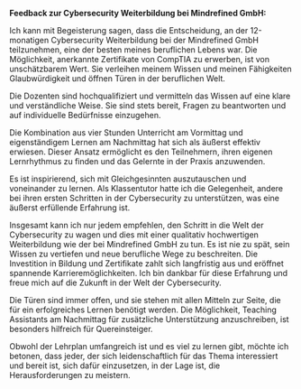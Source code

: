 **Feedback zur Cybersecurity Weiterbildung bei Mindrefined GmbH:**

Ich kann mit Begeisterung sagen, dass die Entscheidung, an der 12-monatigen Cybersecurity Weiterbildung bei der Mindrefined GmbH teilzunehmen, eine der besten meines beruflichen Lebens war. Die Möglichkeit, anerkannte Zertifikate von CompTIA zu erwerben, ist von unschätzbarem Wert. Sie verleihen meinem Wissen und meinen Fähigkeiten Glaubwürdigkeit und öffnen Türen in der beruflichen Welt.

Die Dozenten sind hochqualifiziert und vermitteln das Wissen auf eine klare und verständliche Weise. Sie sind stets bereit, Fragen zu beantworten und auf individuelle Bedürfnisse einzugehen.

Die Kombination aus vier Stunden Unterricht am Vormittag und eigenständigem Lernen am Nachmittag hat sich als äußerst effektiv erwiesen. Dieser Ansatz ermöglicht es den Teilnehmern, ihren eigenen Lernrhythmus zu finden und das Gelernte in der Praxis anzuwenden.

Es ist inspirierend, sich mit Gleichgesinnten auszutauschen und voneinander zu lernen. Als Klassentutor hatte ich die Gelegenheit, andere bei ihren ersten Schritten in der Cybersecurity zu unterstützen, was eine äußerst erfüllende Erfahrung ist.

Insgesamt kann ich nur jedem empfehlen, den Schritt in die Welt der Cybersecurity zu wagen und dies mit einer qualitativ hochwertigen Weiterbildung wie der bei Mindrefined GmbH zu tun. Es ist nie zu spät, sein Wissen zu vertiefen und neue berufliche Wege zu beschreiten. Die Investition in Bildung und Zertifikate zahlt sich langfristig aus und eröffnet spannende Karrieremöglichkeiten. Ich bin dankbar für diese Erfahrung und freue mich auf die Zukunft in der Welt der Cybersecurity.

Die Türen sind immer offen, und sie stehen mit allen Mitteln zur Seite, die für ein erfolgreiches Lernen benötigt werden. Die Möglichkeit, Teaching Assistants am Nachmittag für zusätzliche Unterstützung anzuschreiben, ist besonders hilfreich für Quereinsteiger.

Obwohl der Lehrplan umfangreich ist und es viel zu lernen gibt, möchte ich betonen, dass jeder, der sich leidenschaftlich für das Thema interessiert und bereit ist, sich dafür einzusetzen, in der Lage ist, die Herausforderungen zu meistern.